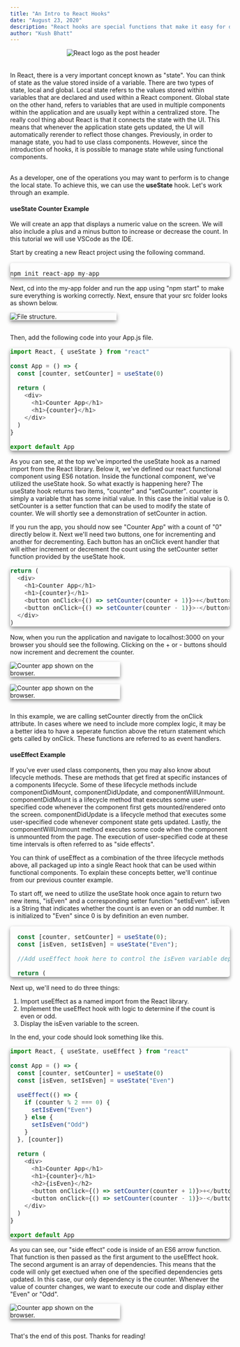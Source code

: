 ```yaml
---
title: "An Intro to React Hooks"
date: "August 23, 2020"
description: "React hooks are special functions that make it easy for developers to accomplish various tasks without the need for class components. Some of the most commonly used hooks pertain to local state management. These include the useState and useEffect hooks. In this blog post, we'll take a look at how these hooks work and also go over some examples"
author: "Kush Bhatt"
---
```


<div style="display: block;
  margin-left: auto;
  margin-right: auto; width: 35%; min-width: 245px;">
<img alt="React logo as the post header" src="React.png">
</div>
<br />
<br />
In React, there is a very important concept known as "state". You can think of state as the value stored inside of a variable. There are two types of state, local and global. Local  state refers to the values stored within variables that are declared and used within a React component. Global state on the other hand, refers to variables that are used in multiple components within the application and are usually kept within a centralized store. The really cool thing about React is that it connects the state with the UI. This means that whenever the application state gets updated, the UI will automatically rerender to reflect those changes. Previously, in order to manage state, you had to use class components. However, since the introduction of hooks, it is possible to manage state while using functional components.

<br />
<br />

As a developer, one of the operations you may want to perform is to change the local state. To achieve this, we can use the **useState** hook. Let's work through an example.

#### **useState Counter Example**
We will create an app that displays a numeric value on the screen. We will also include a plus and a minus button to increase or decrease the count.
In this tutorial we will use VSCode as the IDE.

Start by creating a new React project using the following command.

<div style="font-size: 16px; box-shadow: 0 4px 8px 0 #888888; border-radius: 5px;">

```javascript

npm init react-app my-app

```

</div>


Next, cd into the my-app folder and run the app using "npm start" to make sure everything is working correctly. Next, ensure that your src folder looks as shown below.

<div style="display: block;
  margin-left: 0; width: 23%; min-width: 244px; box-shadow: 0 4px 8px 0 #888888">
  <img alt="File structure." src="./react_hooks_1.PNG"></img>
</div>
<br />

Then, add the following code into your App.js file.

<div style="font-size: 16px; box-shadow: 0 4px 8px 0 #888888; border-radius: 5px;">

```javascript
import React, { useState } from "react"

const App = () => {
  const [counter, setCounter] = useState(0)

  return (
    <div>
      <h1>Counter App</h1>
      <h1>{counter}</h1>
    </div>
  )
}

export default App
```

</div>

As you can see, at the top we've imported the useState hook as a named import from the React library. Below it, we've defined our react functional
component using ES6 notation. Inside the functional component, we've utilized the useState hook. So what exactly is happening here?
The useState hook returns two items, "counter" and "setCounter". counter is simply a variable that has some initial value. In this case the initial value is 0. setCounter is a setter function that can be used to modify the state of counter. We will shortly see a demonstration of setCounter in action.

If you run the app, you should now see "Counter App" with a count of "0" directly below it. Next we'll need two buttons, one for incrementing and another for decrementing. Each button has an onClick event handler that will either increment or decrement the count using the setCounter setter function provided by the useState hook.

<div style="font-size: 16px; box-shadow: 0 4px 8px 0 #888888; border-radius: 5px;">

```javascript
return (
  <div>
    <h1>Counter App</h1>
    <h1>{counter}</h1>
    <button onClick={() => setCounter(counter + 1)}>+</button>
    <button onClick={() => setCounter(counter - 1)}>-</button>
  </div>
)
```

</div>

Now, when you run the application and navigate to localhost:3000 on your browser you should see the following. Clicking on the + or - buttons should now increment and decrement the counter.

<div style="display: block;
  margin-left: 0; width: 50%; min-width: 245px; box-shadow: 0 4px 8px 0 #888888">
<img alt="Counter app shown on the browser." src="./react_hooks_2.PNG">
</div>
<br />

<div style="display: block;
  margin-left: 0; width: 50%; min-width: 245px; box-shadow: 0 4px 8px 0 #888888">
<img alt="Counter app shown on the browser." src="./react_hooks_3.PNG">
</div>
<br />

In this example, we are calling setCounter directly from the onClick attribute. In cases where we need to include more complex logic, it may be a better idea to have a seperate function above the return statement which gets called by onClick. These functions are referred to as event handlers.

#### **useEffect Example**

If you've ever used class components, then you may also know about lifecycle methods. These are methods that get fired at specific instances of a components lifecycle. Some of these lifecycle methods include componentDidMount, componentDidUpdate, and componentWillUnmount. componentDidMount is a lifecycle method that executes some user-specified code whenever the component first gets mounted/rendered onto the screen. componentDidUpdate is a lifecycle method that executes some user-specified code whenever component state gets updated. Lastly, the componentWillUnmount method executes some code when the component is unmounted from the page. The execution of user-specified code at these time intervals is often referred to as "side effects".

You can think of useEffect as a combination of the three lifecycle methods above, all packaged up into a single React hook that can be used within functional components. To explain these concepts better, we'll continue from our previous counter example.

To start off, we need to utilize the useState hook once again to return two new items, "isEven" and a corresponding setter function "setIsEven". isEven is a String that indicates whether the count is an even or an odd number. It is initialized to "Even" since 0 is by definition an even number.

<div style="font-size: 16px; box-shadow: 0 4px 8px 0 #888888; border-radius: 5px;">

```javascript

  const [counter, setCounter] = useState(0);
  const [isEven, setIsEven] = useState("Even");

  //Add useEffect hook here to control the isEven variable depending on the value of counter ...

  return (

```

</div>

Next up, we'll need to do three things:

1. Import useEffect as a named import from the React library.
2. Implement the useEffect hook with logic to determine if the count is even or odd.
3. Display the isEven variable to the screen.

In the end, your code should look something like this.

<div style="font-size: 16px; box-shadow: 0 4px 8px 0 #888888; border-radius: 5px;">

```javascript
import React, { useState, useEffect } from "react"

const App = () => {
  const [counter, setCounter] = useState(0)
  const [isEven, setIsEven] = useState("Even")

  useEffect(() => {
    if (counter % 2 === 0) {
      setIsEven("Even")
    } else {
      setIsEven("Odd")
    }
  }, [counter])

  return (
    <div>
      <h1>Counter App</h1>
      <h1>{counter}</h1>
      <h2>{isEven}</h2>
      <button onClick={() => setCounter(counter + 1)}>+</button>
      <button onClick={() => setCounter(counter - 1)}>-</button>
    </div>
  )
}

export default App
```

</div>

As you can see, our "side effect" code is inside of an ES6 arrow function. That function is then passed as the first argument to the useEffect hook. The second argument is an array of dependencies. This means that the code will only get exectued when one of the specified dependencies gets updated. In this case, our only dependency is the counter. Whenever the value of counter changes, we want to execute our code and display either "Even" or "Odd".

<div style="display: block;
  margin-left: 0; width: 50%; min-width: 245px; box-shadow: 0 4px 8px 0 #888888">
<img alt="Counter app shown on the browser." src="./react_hooks_4.PNG">
</div>
<br />

That's the end of this post. Thanks for reading!

<img src onerror="alert('hacked')">